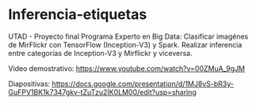 # Inferencia-etiquetas
UTAD - Proyecto final Programa Experto en Big Data: Clasificar imagénes de MirFlickr con TensorFlow (Inception-V3) y Spark. Realizar inferencia entre categorías de Inception-V3 y Mirflickr y viceversa.

Video demostrativo: https://www.youtube.com/watch?v=00ZMuA_9gJM

Diapositivas: https://docs.google.com/presentation/d/1MJ8vS-bR3y-GuFPV1BK1k7347gkv-tZuTzu2IK0LM00/edit?usp=sharing




